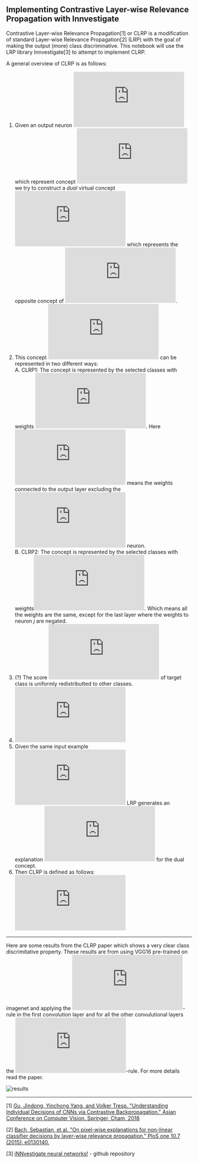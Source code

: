 ## Implementing Contrastive Layer-wise Relevance Propagation with Innvestigate

Contrastive Layer-wise Relevance Propagation[1] or CLRP is a modification of standard Layer-wise Relevance Propagation[2] (LRP) with the goal of making the output (more) class discriminative. This notebook will use the LRP library Innvestigate[3] to attempt to implement CLRP.

A general overview of CLRP is as follows:

 1. Given an output neuron ![ $`y_j`$](https://latex.codecogs.com/gif.latex?%24y_j%24) which represent concept ![$`O`$](https://latex.codecogs.com/gif.latex?%24O%24) we try to construct a *dual* virtual concept ![$`\overline O`$](https://latex.codecogs.com/gif.latex?%24%5Coverline%20O%24) which represents the opposite concept of ![$`O`$](https://latex.codecogs.com/gif.latex?%24O%24).  
 2. This concept ![$`\overline O`$](https://latex.codecogs.com/gif.latex?%24%5Coverline%20O%24) can be represented in two different ways:  
   A. CLRP1: The concept is represented by the selected classes with weights ![$`\overline W = \{W^1, W^2, ..., W^{L-1}, W^L_{-j}\}`$](https://latex.codecogs.com/gif.latex?%24%5Coverline%20W%20%3D%20%5C%7BW%5E1%2C%20W%5E2%2C%20...%2C%20W%5E%7BL-1%7D%2C%20W%5EL_%7B-j%7D%5C%7D%24). Here ![$`W_{-j}`$](https://latex.codecogs.com/gif.latex?%24W_%7B-j%7D%24) means the weights connected to the output layer excluding the ![$`j`$-th](https://latex.codecogs.com/gif.latex?%24j%24) neuron.    
   B. CLRP2: The concept is represented by the selected classes with weights![$`\overline W = \{W^1, W^2, ..., W^{L-1}, W^L_{-j}\}`$](https://latex.codecogs.com/gif.latex?%24%5Coverline%20W%20%3D%20%5C%7BW%5E1%2C%20W%5E2%2C%20...%2C%20W%5E%7BL-1%7D%2C%20W%5EL_%7B-j%7D%5C%7D%24). Which means all the weights are the same, except for the last layer where the weights to neuron $`j`$ are negated.  
 4. (?) The score ![$`S_{y_j}`$](https://latex.codecogs.com/gif.latex?%24S_%7By_j%7D%24) of target class is uniformly redistributted to other classes.  
 5. ![$`R_{\text{LRP}} = f_{\text{LRP}}(X, W, S_{y_j})`$](https://latex.codecogs.com/gif.latex?%24R_%7B%5Ctext%7BLRP%7D%7D%20%3D%20f_%7B%5Ctext%7BLRP%7D%7D%28X%2C%20W%2C%20S_%7By_j%7D%29%24)
 6. Given the same input example ![$`X`$](https://latex.codecogs.com/gif.latex?%24X%24) LRP generates an explanation ![$`R_{\text{dual}} = f_{\text{LRP}}(X, \overline W, S_{y_j})`$](https://latex.codecogs.com/gif.latex?%24R_%7B%5Ctext%7Bdual%7D%7D%20%3D%20f_%7B%5Ctext%7BLRP%7D%7D%28X%2C%20%5Coverline%20W%2C%20S_%7By_j%7D%29%24) for the dual concept.  
 7. Then CLRP is defined as follows: ![$`R_{\text{CLRP}} = \max(0, R - R_{\text{dual}})`$](https://latex.codecogs.com/gif.latex?%24R_%7B%5Ctext%7BCLRP%7D%7D%20%3D%20%5Cmax%280%2C%20R%20-%20R_%7B%5Ctext%7Bdual%7D%7D%29%24)
 
 _________
 
 Here are some results from the CLRP paper which shows a very clear class discrimitative property. These results are from using VGG16 pre-trained on imagenet and applying the ![$`z^\beta`$](https://latex.codecogs.com/gif.latex?%24z%5E%5Cbeta%24)-rule in the first convolution layer and for all the other convulutional layers the ![$`z^+`$](https://latex.codecogs.com/gif.latex?%24z%5E&plus;%24)-rule. For more details read the paper.
 
 ![results](https://user-images.githubusercontent.com/22032197/53959686-a6670000-40e4-11e9-8de2-ce13d038f5c1.png)
 
 _________
 
 [1] [Gu, Jindong, Yinchong Yang, and Volker Tresp. "Understanding Individual Decisions of CNNs via Contrastive Backpropagation." Asian Conference on Computer Vision. Springer, Cham, 2018](https://arxiv.org/pdf/1812.02100.pdf)

 [2] [Bach, Sebastian, et al. "On pixel-wise explanations for non-linear classifier decisions by layer-wise relevance propagation." PloS one 10.7 (2015): e0130140.](https://journals.plos.org/plosone/article?id=10.1371/journal.pone.0130140)

 [3] [iNNvestigate neural networks!](https://github.com/albermax/innvestigate/) - github repository
